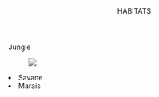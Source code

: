<html>
<header>
  HABITATS
</header>
<p>
  Jungle
<p>
  <figure>
    <img src ="https://pixabay.com/fr/photos/animal-tigre-mammif%C3%A8re-faune-4458133/" />
  </figure>
 <li>
 Savane 
 </li>
 <li>
 Marais
 </li>
 
</html>


